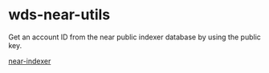 # wds-near-utils

Get an account ID from the near public indexer database by using the public key.

[near-indexer](https://near-indexers.io/docs/projects/near-indexer-for-explorer)
